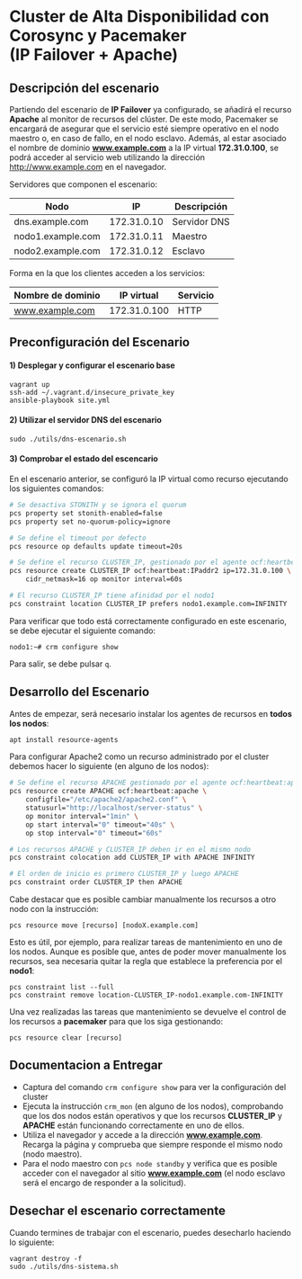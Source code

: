 # Cluster de Alta Disponibilidad con Corosync y Pacemaker<br/>(IP Failover + Apache)

## Descripción del escenario

Partiendo del escenario de **IP Failover** ya configurado, se añadirá el recurso **Apache** al monitor de recursos del clúster. De este modo, Pacemaker se encargará de asegurar que el servicio esté siempre operativo en el nodo maestro o, en caso de fallo, en el nodo esclavo. Además, al estar asociado el nombre de dominio **www.example.com** a la IP virtual **172.31.0.100**, se podrá acceder al servicio web utilizando la dirección http://www.example.com en el navegador.

Servidores que componen el escenario:

Nodo              | IP           | Descripción
------------------|--------------|------------
dns.example.com   | 172.31.0.10  | Servidor DNS
nodo1.example.com | 172.31.0.11  | Maestro
nodo2.example.com | 172.31.0.12  | Esclavo

Forma en la que los clientes acceden a los servicios:

Nombre de dominio | IP virtual   | Servicio
------------------|--------------|------------
www.example.com   | 172.31.0.100 | HTTP


## Preconfiguración del Escenario

#### 1) Desplegar y configurar el escenario base

~~~
vagrant up
ssh-add ~/.vagrant.d/insecure_private_key
ansible-playbook site.yml
~~~

#### 2) Utilizar el servidor DNS del escenario

~~~
sudo ./utils/dns-escenario.sh
~~~

#### 3) Comprobar el estado del escencario
En el escenario anterior, se configuró la IP virtual como recurso ejecutando los siguientes comandos:

~~~.sh
# Se desactiva STONITH y se ignora el quorum
pcs property set stonith-enabled=false
pcs property set no-quorum-policy=ignore

# Se define el timeout por defecto
pcs resource op defaults update timeout=20s

# Se define el recurso CLUSTER_IP, gestionado por el agente ocf:heartbeat:IPaddr2
pcs resource create CLUSTER_IP ocf:heartbeat:IPaddr2 ip=172.31.0.100 \
    cidr_netmask=16 op monitor interval=60s

# El recurso CLUSTER_IP tiene afinidad por el nodo1
pcs constraint location CLUSTER_IP prefers nodo1.example.com=INFINITY
~~~

Para verificar que todo está correctamente configurado en este escenario, se debe ejecutar el siguiente comando:

~~~
nodo1:~# crm configure show
~~~

Para salir, se debe pulsar `q`.

## Desarrollo del Escenario

Antes de empezar, será necesario instalar los agentes de recursos en **todos los nodos**:

~~~sh
apt install resource-agents
~~~

Para configurar Apache2 como un recurso administrado por el cluster debemos hacer lo siguiente (en alguno de los nodos):

~~~.sh
# Se define el recurso APACHE gestionado por el agente ocf:heartbeat:apache
pcs resource create APACHE ocf:heartbeat:apache \
	configfile="/etc/apache2/apache2.conf" \
	statusurl="http://localhost/server-status" \
	op monitor interval="1min" \
	op start interval="0" timeout="40s" \
	op stop interval="0" timeout="60s"

# Los recursos APACHE y CLUSTER_IP deben ir en el mismo nodo
pcs constraint colocation add CLUSTER_IP with APACHE INFINITY

# El orden de inicio es primero CLUSTER_IP y luego APACHE
pcs constraint order CLUSTER_IP then APACHE
~~~

Cabe destacar que es posible cambiar manualmente los recursos a otro nodo con la instrucción:

~~~
pcs resource move [recurso] [nodoX.example.com]
~~~

Esto es útil, por ejemplo, para realizar tareas de mantenimiento en uno de los nodos. Aunque es posible que, antes de poder mover manualmente los recursos, sea necesaria quitar la regla que establece la preferencia por el **nodo1**:

~~~
pcs constraint list --full
pcs constraint remove location-CLUSTER_IP-nodo1.example.com-INFINITY
~~~

Una vez realizadas las tareas que mantenimiento se devuelve el control de los recursos a **pacemaker** para que los siga gestionando:

~~~
pcs resource clear [recurso]
~~~
## Documentacion a Entregar
- Captura del comando `crm configure show` para ver la configuración del cluster
- Ejecuta la instrucción `crm_mon` (en alguno de los nodos), comprobando que los dos nodos están operativos y que los recursos **CLUSTER_IP** y **APACHE** están funcionando correctamente en uno de ellos.
- Utiliza el navegador y accede a la dirección **www.example.com**. Recarga la página y comprueba que siempre responde el mismo nodo (nodo maestro).
- Para el nodo maestro con `pcs node standby` y verifica que es posible acceder con el navegador al sitio **www.example.com** (el nodo esclavo será el encargo de responder a la solicitud).

## Desechar el escenario correctamente
Cuando termines de trabajar con el escenario, puedes desecharlo haciendo lo siguiente:

~~~
vagrant destroy -f
sudo ./utils/dns-sistema.sh
~~~

